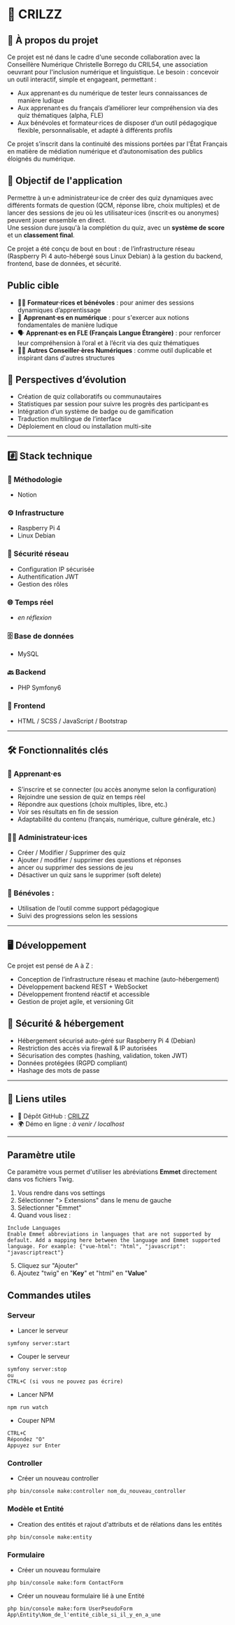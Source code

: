 # 🧠 CRILZZ
## 🚀 À propos du projet
Ce projet est né dans le cadre d'une seconde collaboration avec la Conseillère Numérique Christelle Borrego du CRIL54, une association oeuvrant pour l'inclusion numérique et linguistique. Le besoin : concevoir un outil interactif, simple et engageant, permettant :
- Aux apprenant·es du numérique de tester leurs connaissances de manière ludique
- Aux apprenant·es du français d’améliorer leur compréhension via des quiz thématiques (alpha, FLE)
- Aux bénévoles et formateur·rices de disposer d’un outil pédagogique flexible, personnalisable, et adapté à différents profils

Ce projet s’inscrit dans la continuité des missions portées par l'État Français en matière de médiation numérique et d’autonomisation des publics éloignés du numérique.

## 🎯 Objectif de l'application

Permettre à un·e administrateur·ice de créer des quiz dynamiques avec différents formats de question (QCM, réponse libre, choix multiples) et de lancer des sessions de jeu où les utilisateur·ices (inscrit·es ou anonymes) peuvent jouer ensemble en direct.  
Une session dure jusqu'à la complétion du quiz, avec un **système de score** et un **classement final**.

Ce projet a été conçu de bout en bout : de l’infrastructure réseau (Raspberry Pi 4 auto-hébergé sous Linux Debian) à la gestion du backend, frontend, base de données, et sécurité.

## Public cible
- 🧑‍🏫 **Formateur·rices et bénévoles** : pour animer des sessions dynamiques d’apprentissage
- 📱 **Apprenant·es en numérique** : pour s'exercer aux notions fondamentales de manière ludique
- 🗣️ **Apprenant·es en FLE (Français Langue Étrangère)** : pour renforcer leur compréhension à l’oral et à l’écrit via des quiz thématiques
- 🧑‍💼 **Autres Conseiller·ères Numériques** : comme outil duplicable et inspirant dans d'autres structures

## 🔮 Perspectives d’évolution
- Création de quiz collaboratifs ou communautaires
- Statistiques par session pour suivre les progrès des participant·es
- Intégration d’un système de badge ou de gamification
- Traduction multilingue de l’interface
- Déploiement en cloud ou installation multi-site

---

## #️⃣ Stack technique
### 🧱 Méthodologie
- Notion

### ⚙️ Infrastructure
- Raspberry Pi 4
- Linux Debian

### 🔐 Sécurité réseau
- Configuration IP sécurisée
- Authentification JWT
- Gestion des rôles

### 🌐 Temps réel
- *en réflexion*

### 🗄️ Base de données
- MySQL

### 🔙 Backend
- PHP Symfony6

### 🎨 Frontend
- HTML / SCSS / JavaScript / Bootstrap

---

## 🛠️ Fonctionnalités clés
### 🧑 Apprenant·es
- S’inscrire et se connecter (ou accès anonyme selon la configuration)
- Rejoindre une session de quiz en temps réel
- Répondre aux questions (choix multiples, libre, etc.)
- Voir ses résultats en fin de session
- Adaptabilité du contenu (français, numérique, culture générale, etc.)

### 👩‍💼 Administrateur·ices
- Créer / Modifier / Supprimer des quiz
- Ajouter / modifier / supprimer des questions et réponses
- ancer ou supprimer des sessions de jeu
- Désactiver un quiz sans le supprimer (soft delete)

### 💬 Bénévoles :
- Utilisation de l’outil comme support pédagogique
- Suivi des progressions selon les sessions

---

## 🖥️ Développement
Ce projet est pensé de A à Z :
- Conception de l’infrastructure réseau et machine (auto-hébergement)
- Développement backend REST + WebSocket
- Développement frontend réactif et accessible
- Gestion de projet agile, et versioning Git

## 🔐 Sécurité & hébergement
- Hébergement sécurisé auto-géré sur Raspberry Pi 4 (Debian)
- Restriction des accès via firewall & IP autorisées
- Sécurisation des comptes (hashing, validation, token JWT)
- Données protégées (RGPD compliant)
- Hashage des mots de passe

---

## 🔗 Liens utiles
- 🔗 Dépôt GitHub : [CRILZZ](https://github.com/belynnn/CKX__Crilzz)
- 🌍 Démo en ligne : *à venir / localhost*

---

## Paramètre utile
Ce paramètre vous permet d'utiliser les abréviations **Emmet** directement dans vos fichiers Twig.
1. Vous rendre dans vos settings
2. Sélectionner "> Extensions" dans le menu de gauche
3. Sélectionner "Emmet"
4. Quand vous lisez :
```
Include Languages
Enable Emmet abbreviations in languages that are not supported by default. Add a mapping here between the language and Emmet supported language. For example: {"vue-html": "html", "javascript": "javascriptreact"}
```
5. Cliquez sur "Ajouter"
6. Ajoutez "twig" en "**Key**" et "html" en "**Value**"

## Commandes utiles
### Serveur
- Lancer le serveur
```
symfony server:start
```

- Couper le serveur
```
symfony server:stop
ou
CTRL+C (si vous ne pouvez pas écrire)
```

- Lancer NPM
```
npm run watch
```

- Couper NPM
```
CTRL+C
Répondez "O"
Appuyez sur Enter
```

### Controller
- Créer un nouveau controller
```
php bin/console make:controller nom_du_nouveau_controller
```

### Modèle et Entité
- Creation des entités et rajout d'attributs et de rélations dans les entités
```
php bin/console make:entity
```

### Formulaire
- Créer un nouveau formulaire
```
php bin/console make:form ContactForm
```

- Créer un nouveau formulaire lié à une Entité
```
php bin/console make:form UserPseudoForm App\Entity\Nom_de_l'entité_cible_si_il_y_en_a_une
```